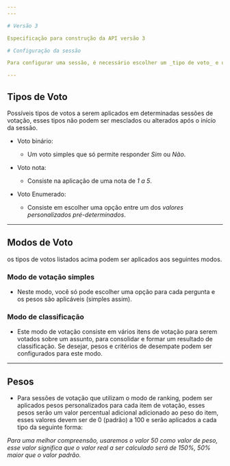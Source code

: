 ```yaml
---
---

# Versão 3

Especificação para construção da API versão 3

# Configuração da sessão

Para configurar uma sessão, é necessário escolher um _tipo de voto_ e um _modo de votação_, pesos e critérios de desempate personalizados podem ser configurados, se necessário.

---
```


## Tipos de Voto

Possíveis tipos de votos a serem aplicados em determinadas sessões de votação, esses tipos não podem ser mesclados ou alterados após o início da sessão.

- Voto binário:

  - Um voto simples que só permite responder _Sim_ ou _Não_.

- Voto nota:

  - Consiste na aplicação de uma nota de _1 a 5_.

- Voto Enumerado:
  - Consiste em escolher uma opção entre um dos _valores personalizados pré-determinados_.

---

## Modos de Voto

os tipos de votos listados acima podem ser aplicados aos seguintes modos.

### Modo de votação simples

- Neste modo, você só pode escolher uma opção para cada pergunta e os pesos são aplicáveis (simples assim).

### Modo de classificação

- Este modo de votação consiste em vários itens de votação para serem votados sobre um assunto, para consolidar e formar um resultado de classificação. Se desejar, pesos e critérios de desempate podem ser configurados para este modo.

---

## Pesos

- Para sessões de votação que utilizam o modo de ranking, podem ser aplicados pesos personalizados para cada item de votação, esses pesos serão um valor percentual adicional adicionado ao peso do item, esses valores devem ser de 0 (padrão) a 100 e serão aplicados a cada tipo da seguinte forma:

_Para uma melhor compreensão, usaremos o valor 50 como valor de peso, esse valor significa que o valor real a ser calculado será de 150%, 50% maior que o valor padrão._
